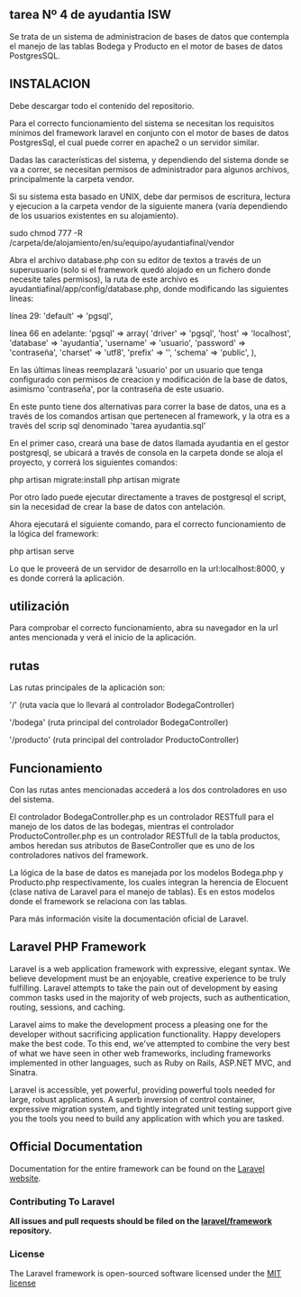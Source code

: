 ## tarea Nº 4 de ayudantia ISW

Se trata de un sistema de administracion de bases de datos que contempla el manejo de las tablas Bodega y Producto en el motor de bases de datos PostgresSQL.

## INSTALACION

Debe descargar todo el contenido del repositorio.


Para el correcto funcionamiento del sistema se necesitan los requisitos mínimos del framework laravel en conjunto con el motor de bases de datos PostgresSql, el cual puede correr en apache2 o un servidor similar.


Dadas las características del sistema, y dependiendo del sistema donde se va a correr, se necesitan permisos de administrador para algunos archivos, principalmente la carpeta vendor.


Si su sistema esta basado en UNIX, debe dar permisos de escritura, lectura y ejecucion a la carpeta vendor de la siguiente manera (varía dependiendo de los usuarios existentes en su alojamiento).


sudo chmod 777 -R /carpeta/de/alojamiento/en/su/equipo/ayudantiafinal/vendor


Abra el archivo database.php con su editor de textos a través de un superusuario (solo si el framework quedó alojado en un fichero donde necesite tales permisos), la ruta de este archivo es ayudantiafinal/app/config/database.php, donde modificando las siguientes líneas:

línea 29: 'default' => 'pgsql',

línea 66 en adelante: 
'pgsql' => array(
			'driver'   => 'pgsql',
			'host'     => 'localhost',
			'database' => 'ayudantia',
			'username' => 'usuario',
			'password' => 'contraseña',
			'charset'  => 'utf8',
			'prefix'   => '',
			'schema'   => 'public',
		),

En las últimas líneas reemplazará 'usuario' por un usuario que tenga configurado con permisos de creacion y modificación de la base de datos, asimismo 'contraseña', por la contraseña de este usuario.

En este punto tiene dos alternativas para correr la base de datos, una es a través de los comandos artisan que pertenecen al framework, y la otra es a través del scrip sql denominado 'tarea ayudantia.sql'

En el primer caso, creará una base de datos llamada ayudantia en el gestor postgresql, se ubicará a través de consola en la carpeta donde se aloja el proyecto, y correrá los siguientes comandos:

php artisan migrate:install
php artisan migrate

Por otro lado puede ejecutar directamente a traves de postgresql el script, sin la necesidad de crear la base de datos con antelación.

Ahora ejecutará el siguiente comando, para el correcto funcionamiento de la lógica del framework:

php artisan serve

Lo que le proveerá de un servidor de desarrollo en la url:localhost:8000, y es donde correrá la aplicación.

## utilización

Para comprobar el correcto funcionamiento, abra su navegador en la url antes mencionada y verá el inicio de la aplicación.

## rutas

Las rutas principales de la aplicación son: 

'/' (ruta vacía que lo llevará al controlador BodegaController)

'/bodega' (ruta principal del controlador BodegaController)

'/producto' (ruta principal del controlador ProductoController)

## Funcionamiento

Con las rutas antes mencionadas accederá a los dos controladores en uso del sistema.

El controlador BodegaController.php es un controlador RESTfull para el manejo de los datos de las bodegas, mientras el controlador ProductoController.php es un controlador RESTfull de la tabla productos, ambos heredan sus atributos de BaseController que es uno de los controladores nativos del framework.

La lógica de la base de datos es manejada por los modelos Bodega.php y Producto.php respectivamente, los cuales integran la herencia de Elocuent (clase nativa de Laravel para el manejo de tablas). Es en estos modelos donde el framework se relaciona con las tablas.


Para más información visite la documentación oficial de Laravel.





## Laravel PHP Framework

Laravel is a web application framework with expressive, elegant syntax. We believe development must be an enjoyable, creative experience to be truly fulfilling. Laravel attempts to take the pain out of development by easing common tasks used in the majority of web projects, such as authentication, routing, sessions, and caching.

Laravel aims to make the development process a pleasing one for the developer without sacrificing application functionality. Happy developers make the best code. To this end, we've attempted to combine the very best of what we have seen in other web frameworks, including frameworks implemented in other languages, such as Ruby on Rails, ASP.NET MVC, and Sinatra.

Laravel is accessible, yet powerful, providing powerful tools needed for large, robust applications. A superb inversion of control container, expressive migration system, and tightly integrated unit testing support give you the tools you need to build any application with which you are tasked.

## Official Documentation

Documentation for the entire framework can be found on the [Laravel website](http://laravel.com/docs).

### Contributing To Laravel

**All issues and pull requests should be filed on the [laravel/framework](http://github.com/laravel/framework) repository.**

### License

The Laravel framework is open-sourced software licensed under the [MIT license](http://opensource.org/licenses/MIT)
